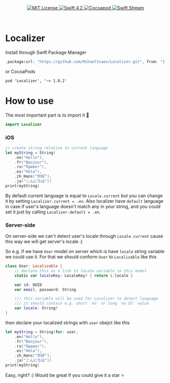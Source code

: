 <p align="center">
    <a href="LICENSE">
        <img src="https://img.shields.io/badge/license-MIT-brightgreen.svg" alt="MIT License">
    </a>
    <a href="https://swift.org">
        <img src="https://img.shields.io/badge/swift-4.2-brightgreen.svg" alt="Swift 4.2">
    </a>
    <a href="https://cocoapods.org/pods/Localizer-Plus">
        <img src="https://img.shields.io/cocoapods/v/Localizer.svg" alt="Cocoapod">
    </a>
    <a href="https://discord.gg/q5wCPYv">
        <img src="https://img.shields.io/discord/612561840765141005" alt="Swift.Stream">
    </a>
</p>

<br>

# Localizer

Install through Swift Package Manager

```swift
.package(url: "https://github.com/MihaelIsaev/Localizer.git", from: "1.0.2")
```

or CocoaPods

```
pod 'Localizer', '~> 1.0.2'
```

# How to use

The most important part is to import it 🚀
```swift
import Localizer
```

### iOS

```swift
// create string relative to current language
let myString = String(
    .en("Hello"),
    .fr("Bonjour"),
    .ru("Привет"),
    .es("Hola"),
    .zh_Hans("你好"),
    .ja("こんにちは"))
print(myString)
```

By default current language is equal to `Locale.current` but you can change it by setting `Localizer.current = .en`.
Also localizer have `default` language in case if user's language doesn't match any in your string, and you could set it just by calling `Localizer.default = .en`.

### Server-side

On server-side we can't detect user's locale through `Locale.current` cause this way we will get server's locale :)

So e.g. if we have `User` model on server which is have `locale` string variable we could use it. For that we should conform `User` to `Localizable` like this

```swift
class User: Localizable {
    // declare this as a link to locale variable in this model
    static var localeKey: LocaleKey? { return \.locale }

    var id: UUID
    var email, password: String

    /// this variable will be used for Localizer to detect language
    /// it should contain e.g. short `en` or long `en_US` value
    var locale: String?
}
```
then declare your localized strings with `user` obejct like this
```swift
let myString = String(for: user,
    .en("Hello"),
    .fr("Bonjour"),
    .ru("Привет"),
    .es("Hola"),
    .zh_Hans("你好"),
    .ja("こんにちは"))
print(myString)
```

Easy, right? :) Would be great if you could give it a star ⭐️
